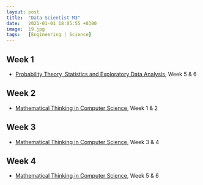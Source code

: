 ```yaml
---
layout: post
title:  "Data Scientist M3"
date:   2021-01-01 18:05:55 +0300
image:  19.jpg
tags:   [Engineering | Science]
---
```

## Week 1
- [Probability Theory, Statistics and Exploratory Data Analysis](https://www.coursera.org/learn/probability-theory-statistics), Week 5 & 6

## Week 2
- [Mathematical Thinking in Computer Science](https://www.coursera.org/learn/what-is-a-proof?specialization=discrete-mathematics), Week 1 & 2

## Week 3
- [Mathematical Thinking in Computer Science](https://www.coursera.org/learn/what-is-a-proof?specialization=discrete-mathematics), Week 3 & 4

## Week 4
- [Mathematical Thinking in Computer Science](https://www.coursera.org/learn/what-is-a-proof?specialization=discrete-mathematics), Week 5 & 6

[jekyll-docs]: https://jekyllrb.com/docs/home
[jekyll-gh]:   https://github.com/jekyll/jekyll
[jekyll-talk]: https://talk.jekyllrb.com/

